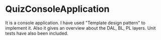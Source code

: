 # QuizConsoleApplication
It is a console application. 
I have used "Template design pattern" to implement it.
Also it gives an overview about the DAL, BL, PL layers.
Unit tests have also been included.
